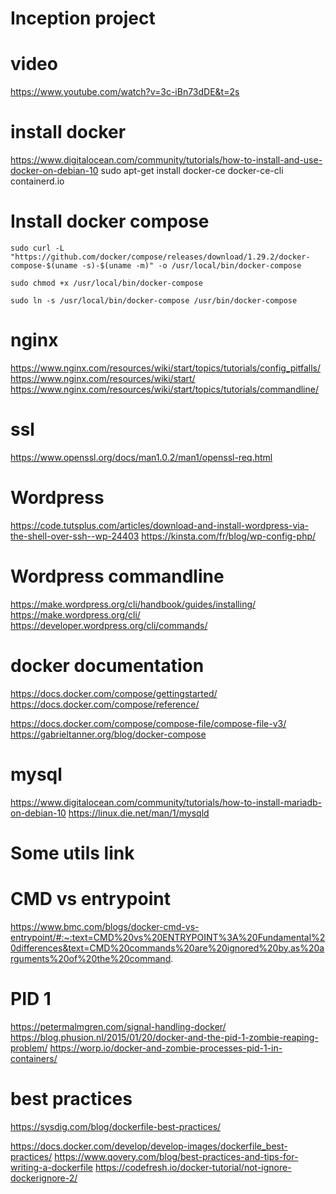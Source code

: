 
# Inception project

# video
https://www.youtube.com/watch?v=3c-iBn73dDE&t=2s

# install docker
https://www.digitalocean.com/community/tutorials/how-to-install-and-use-docker-on-debian-10
sudo apt-get install docker-ce docker-ce-cli containerd.io

# Install docker compose
```
sudo curl -L "https://github.com/docker/compose/releases/download/1.29.2/docker-compose-$(uname -s)-$(uname -m)" -o /usr/local/bin/docker-compose

sudo chmod +x /usr/local/bin/docker-compose

sudo ln -s /usr/local/bin/docker-compose /usr/bin/docker-compose
```

# nginx
https://www.nginx.com/resources/wiki/start/topics/tutorials/config_pitfalls/
https://www.nginx.com/resources/wiki/start/
https://www.nginx.com/resources/wiki/start/topics/tutorials/commandline/

# ssl
https://www.openssl.org/docs/man1.0.2/man1/openssl-req.html

# Wordpress
https://code.tutsplus.com/articles/download-and-install-wordpress-via-the-shell-over-ssh--wp-24403
https://kinsta.com/fr/blog/wp-config-php/

# Wordpress commandline
https://make.wordpress.org/cli/handbook/guides/installing/
https://make.wordpress.org/cli/
https://developer.wordpress.org/cli/commands/

# docker documentation
https://docs.docker.com/compose/gettingstarted/
https://docs.docker.com/compose/reference/

https://docs.docker.com/compose/compose-file/compose-file-v3/
https://gabrieltanner.org/blog/docker-compose

# mysql
https://www.digitalocean.com/community/tutorials/how-to-install-mariadb-on-debian-10
https://linux.die.net/man/1/mysqld

# Some utils link

# CMD vs entrypoint
https://www.bmc.com/blogs/docker-cmd-vs-entrypoint/#:~:text=CMD%20vs%20ENTRYPOINT%3A%20Fundamental%20differences&text=CMD%20commands%20are%20ignored%20by,as%20arguments%20of%20the%20command.

# PID 1
https://petermalmgren.com/signal-handling-docker/
https://blog.phusion.nl/2015/01/20/docker-and-the-pid-1-zombie-reaping-problem/
https://worp.io/docker-and-zombie-processes-pid-1-in-containers/

# best practices
https://sysdig.com/blog/dockerfile-best-practices/

https://docs.docker.com/develop/develop-images/dockerfile_best-practices/
https://www.qovery.com/blog/best-practices-and-tips-for-writing-a-dockerfile
https://codefresh.io/docker-tutorial/not-ignore-dockerignore-2/

